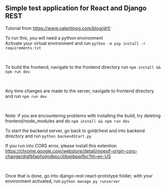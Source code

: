 ## Simple test application for React and Django REST

Tutorial from https://www.valentinog.com/blog/drf/
<br/>

To run this, you will need a python environment <br/>
Activate your virtual environment and run
```python -m pip install -r requirements.txt```

<br/>

To build the frontend, navigate to the frontend directory run
```npm install && npm run dev```

<br/>

Any time changes are made to the server, navigate to frontend directory and run
```npm run dev```

<br/>

Note: if you are encountering problems with installing the build, try deleting
frontend/node_modules and do
```npm install && npm run dev```
<br/>

To start the backend server, go back to goldchest and into backend directory and run
```python backendStart.py```

If you run into CORS error, please install this extention
https://chrome.google.com/webstore/detail/moesif-origin-cors-change/digfbfaphojjndkpccljibejjbppifbc?hl=en-US

<br/>

Once that is done, go into django-rest-react-prototype folder, with your environment activated, run
```python manage.py runserver```

